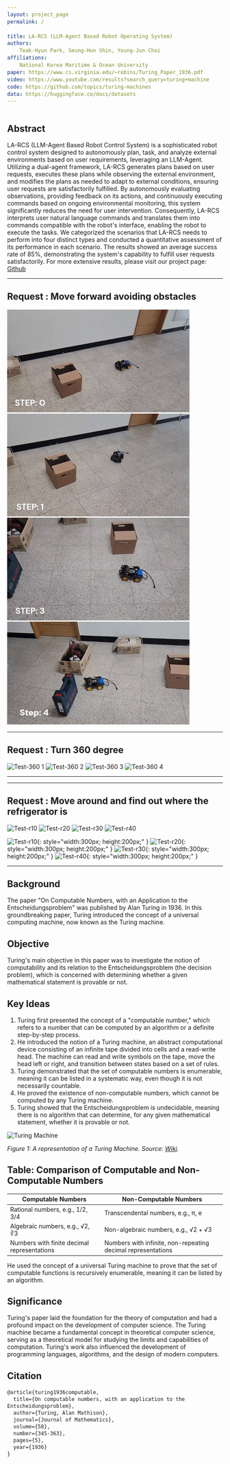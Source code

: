 ```yaml
---
layout: project_page
permalink: /

title: LA-RCS (LLM-Agent Based Robot Operating System)
authors:
    Teak-Hyun Park, Seung-Hun Shin, Young-Jun Choi
affiliations:
    National Korea Maritime & Ocean University
paper: https://www.cs.virginia.edu/~robins/Turing_Paper_1936.pdf
video: https://www.youtube.com/results?search_query=turing+machine
code: https://github.com/topics/turing-machines
data: https://huggingface.co/docs/datasets
---
```


<!-- Using HTML to center the abstract -->
<div class="columns is-centered has-text-centered">
    <div class="column is-four-fifths">
        <h2>Abstract</h2>
        <div class="content has-text-justified">
LA-RCS (LLM-Agent Based Robot Control System) is a sophisticated robot control system designed to autonomously plan, task, and analyze external environments based on user requirements, leveraging an LLM-Agent. Utilizing a dual-agent framework, LA-RCS generates plans based on user requests, executes these plans while observing the external environment, and modifies the plans as needed to adapt to external conditions, ensuring user requests are satisfactorily fulfilled. By autonomously evaluating observations, providing feedback on its actions, and continuously executing commands based on ongoing environmental monitoring, this system significantly reduces the need for user intervention. Consequently, LA-RCS interprets user natural language commands and translates them into commands compatible with the robot's interface, enabling the robot to execute the tasks. We categorized the scenarios that LA-RCS needs to perform into four distinct types and conducted a quantitative assessment of its performance in each scenario. The results showed an average success rate of 85%, demonstrating the system's capability to fulfill user requests satisfactorily. For more extensive results, please visit our project page: <a href="https://www.Github.com/blabladd" target="_blank">Github</a>
        </div>
    </div>
</div>

---
## Request : Move forward avoiding obstacles
![Test1](/static/image/test1.gif)
![Test2](/static/image/test2.gif)
![Test3](/static/image/test3.gif)
![Test4](/static/image/test4.gif)

---
## Request : Turn 360 degree

![Test-360 1](/static/image/test9.gif)
![Test-360 2](/static/image/test10.gif)
![Test-360 3](/static/image/test11.gif)
![Test-360 4](/static/image/test12.gif)

---

---
## Request : Move around and find out where the refrigerator is
<img src="/static/image/test5.gif" alt="Test-r10" class="Test-r">
<img src="/static/image/test6.gif" alt="Test-r20" class="Test-r">
<img src="/static/image/test7.gif" alt="Test-r30" class="Test-r">
<img src="/static/image/test8.gif" alt="Test-r40" class="Test-r">

![Test-r10](/static/image/test5.gif){: style="width:300px; height:200px;" }
![Test-r20](/static/image/test6.gif){: style="width:300px; height:200px;" }
![Test-r30](/static/image/test7.gif){: style="width:300px; height:200px;" }
![Test-r40](/static/image/test8.gif){: style="width:300px; height:200px;" }

---





















## Background
The paper "On Computable Numbers, with an Application to the Entscheidungsproblem" was published by Alan Turing in 1936. In this groundbreaking paper, Turing introduced the concept of a universal computing machine, now known as the Turing machine.

## Objective
Turing's main objective in this paper was to investigate the notion of computability and its relation to the Entscheidungsproblem (the decision problem), which is concerned with determining whether a given mathematical statement is provable or not.


## Key Ideas
1. Turing first presented the concept of a "computable number," which refers to a number that can be computed by an algorithm or a definite step-by-step process.
2. He introduced the notion of a Turing machine, an abstract computational device consisting of an infinite tape divided into cells and a read-write head. The machine can read and write symbols on the tape, move the head left or right, and transition between states based on a set of rules.
3. Turing demonstrated that the set of computable numbers is enumerable, meaning it can be listed in a systematic way, even though it is not necessarily countable.
4. He proved the existence of non-computable numbers, which cannot be computed by any Turing machine.
5. Turing showed that the Entscheidungsproblem is undecidable, meaning there is no algorithm that can determine, for any given mathematical statement, whether it is provable or not.

![Turing Machine](/static/image/Turing_machine.png)

*Figure 1: A representation of a Turing Machine. Source: [Wiki](https://en.wikipedia.org/wiki/Turing_machine).*

## Table: Comparison of Computable and Non-Computable Numbers

| Computable Numbers | Non-Computable Numbers |
|-------------------|-----------------------|
| Rational numbers, e.g., 1/2, 3/4 | Transcendental numbers, e.g., π, e |
| Algebraic numbers, e.g., √2, ∛3 | Non-algebraic numbers, e.g., √2 + √3 |
| Numbers with finite decimal representations | Numbers with infinite, non-repeating decimal representations |

He used the concept of a universal Turing machine to prove that the set of computable functions is recursively enumerable, meaning it can be listed by an algorithm.

## Significance
Turing's paper laid the foundation for the theory of computation and had a profound impact on the development of computer science. The Turing machine became a fundamental concept in theoretical computer science, serving as a theoretical model for studying the limits and capabilities of computation. Turing's work also influenced the development of programming languages, algorithms, and the design of modern computers.

## Citation
```
@article{turing1936computable,
  title={On computable numbers, with an application to the Entscheidungsproblem},
  author={Turing, Alan Mathison},
  journal={Journal of Mathematics},
  volume={58},
  number={345-363},
  pages={5},
  year={1936}
}
```
